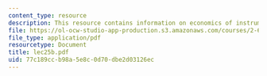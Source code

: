 ```yaml
---
content_type: resource
description: This resource contains information on economics of instrumentation.
file: https://ol-ocw-studio-app-production.s3.amazonaws.com/courses/2-693-principles-of-oceanographic-instrument-systems-sensors-and-measurements-13-998-spring-2004/77c189ccb98a5e8c0d70dbe2d03126ec_lec25b.pdf
file_type: application/pdf
resourcetype: Document
title: lec25b.pdf
uid: 77c189cc-b98a-5e8c-0d70-dbe2d03126ec
---
```


